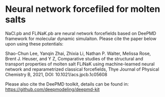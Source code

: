 # Neural network forcefiled for molten salts

NaCl.pb and FLiNaK.pb are neural network forcefields based on DeePMD framework for molecular dynamic simulaiton.
Please cite the paper below upon using these potentials:

Shao-Chun Lee, Yanqin Zhai, Zhixia Li, Nathan P. Walter, Melissa Rose, Brent J. Heuser, and Y Z, Comparative studies of the structural and transport properties of molten salt FLiNaK using machine-learned neural network and reparametrized classical forcefields, Thye Journal of Physical Chemistry B, 2021, DOI: 10.1021/acs.jpcb.1c05608

Please also cite the DeePMD toolkit, details can be found in:
https://github.com/deepmodeling/deepmd-kit
